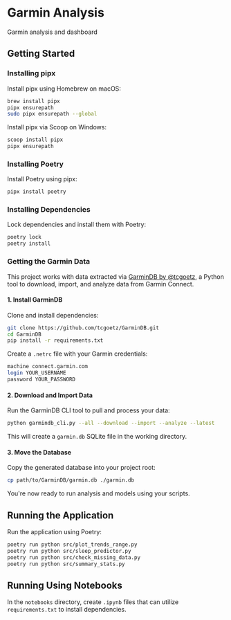 # Garmin Analysis

Garmin analysis and dashboard

## Getting Started

### Installing pipx

Install pipx using Homebrew on macOS:

```bash
brew install pipx
pipx ensurepath
sudo pipx ensurepath --global
```

Install pipx via Scoop on Windows:

```bash
scoop install pipx
pipx ensurepath
```

### Installing Poetry

Install Poetry using pipx:

```bash
pipx install poetry
```

### Installing Dependencies

Lock dependencies and install them with Poetry:

```bash
poetry lock
poetry install
```

### Getting the Garmin Data

This project works with data extracted via [GarminDB by @tcgoetz](https://github.com/tcgoetz/GarminDB), a Python tool to download, import, and analyze data from Garmin Connect.

#### 1. Install GarminDB

Clone and install dependencies:
```bash
git clone https://github.com/tcgoetz/GarminDB.git
cd GarminDB
pip install -r requirements.txt
```

Create a `.netrc` file with your Garmin credentials:

```bash
machine connect.garmin.com
login YOUR_USERNAME
password YOUR_PASSWORD
```

#### 2. Download and Import Data

Run the GarminDB CLI tool to pull and process your data:

```bash
python garmindb_cli.py --all --download --import --analyze --latest
```

This will create a `garmin.db` SQLite file in the working directory.

#### 3. Move the Database

Copy the generated database into your project root:

```bash
cp path/to/GarminDB/garmin.db ./garmin.db
```

You're now ready to run analysis and models using your scripts.

## Running the Application

Run the application using Poetry:

```bash
poetry run python src/plot_trends_range.py
poetry run python src/sleep_predictor.py
poetry run python src/check_missing_data.py
poetry run python src/summary_stats.py
```

## Running Using Notebooks

In the `notebooks` directory, create `.ipynb` files that can utilize `requirements.txt` to install dependencies.
